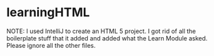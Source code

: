 # learningHTML

NOTE:  I used IntelliJ to create an HTML 5 project.  I got rid of all the boilerplate stuff that it added and added what the Learn Module asked.  Please ignore all the other files.
